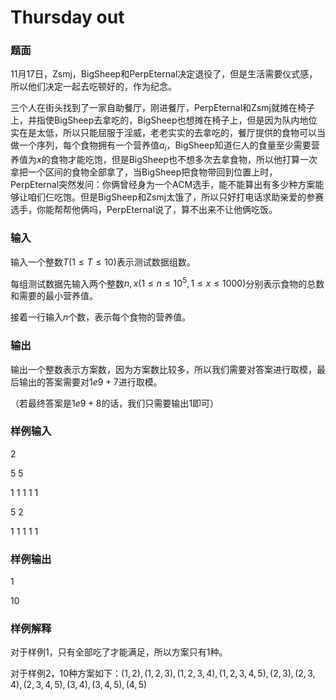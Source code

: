 # Thursday out

### 题面

​	11月17日，Zsmj，BigSheep和PerpEternal决定退役了，但是生活需要仪式感，所以他们决定一起去吃顿好的，作为纪念。

​	三个人在街头找到了一家自助餐厅，刚进餐厅，PerpEternal和Zsmj就摊在椅子上，并指使BigSheep去拿吃的，BigSheep也想摊在椅子上，但是因为队内地位实在是太低，所以只能屈服于淫威，老老实实的去拿吃的，餐厅提供的食物可以当做一个序列，每个食物拥有一个营养值$a_i$，BigSheep知道仨人的食量至少需要营养值为$x$的食物才能吃饱，但是BigSheep也不想多次去拿食物，所以他打算一次拿把一个区间的食物全部拿了，当BigSheep把食物带回到位置上时，PerpEternal突然发问：你俩曾经身为一个ACM选手，能不能算出有多少种方案能够让咱们仨吃饱。但是BigSheep和Zsmj太饿了，所以只好打电话求助亲爱的参赛选手，你能帮帮他俩吗，PerpEternal说了，算不出来不让他俩吃饭。

### 输入

输入一个整数$T(1\leq T \leq 10)$表示测试数据组数。

每组测试数据先输入两个整数$n,x(1\leq n\leq10^5,1\leq x\leq 1000)$分别表示食物的总数和需要的最小营养值。

接着一行输入$n$个数，表示每个食物的营养值。

### 输出

输出一个整数表示方案数，因为方案数比较多，所以我们需要对答案进行取模，最后输出的答案需要对$1e9+7$进行取模。

（若最终答案是$1e9+8$的话，我们只需要输出$1$即可）

### 样例输入

2

5 5

1 1 1 1 1

5 2

1 1 1 1 1

### 样例输出

1

10

### 样例解释

对于样例1，只有全部吃了才能满足，所以方案只有1种。

对于样例2，10种方案如下：$(1,2),(1,2,3),(1,2,3,4),(1,2,3,4,5),(2,3),(2,3,4),(2,3,4,5),(3,4),(3,4,5),(4,5)$

